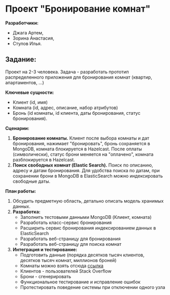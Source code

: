
# Проект "Бронирование комнат"

**Разработчики:** 
- Джага Артем, 
- Зорина Анастасия, 
- Стулов Илья.

## Задание:

Проект на 2-3 человека. Задача - разработать прототип распределенного приложения для бронирования комнат (квартир, апартаментов, ...)

**Ключевые сущности:**
- Клиент (id, имя)
- Комната (id, адрес, описание, набор атрибутов)
- Бронь (id комнаты, id клиента, даты бронирования, статус бронирования).

**Сценарии:**
1. **Бронирование комнаты.** Клиент после выбора комнаты и дат бронирования, нажимает "бронировать", бронь сохраняется в MongoDB, комната блокируется в Hazelcast. После оплаты (символически), статус брони меняется на "оплачено", комната разблокируется в Hazelcast.
2. **Поиск свободных комнат (Elastic Search).** Поиск по описанию, адресу и датам бронирования. Для удобства поиска по датам, при сохранении брони в MongoDB в ElasticSearch можно индексировать свободные даты.

**План работы:**
1. Обсудить предметную область, детально описать модель хранимых данных.
2. **Разработка:**
   - Заполнить тестовыми данными MongoDB (Клиент, комната)
   - Разработать класс-сервис бронирования
   - Расширить сервис бронирования индексированием данных в ElasticSearch
   - Разработать веб-страницу для бронирования
   - Разработать веб-страницу для поиска комнат
3. **Интеграция и тестирование:**
   - Подготовить данные (порядка десятков тысяч клиентов, десятков тысяч комнат, миллионов броней)
   - Комнаты можно взять отсюда [ссылка](http://insideairbnb.com/get-the-data.html)
   - Клиентов - пользователей Stack Overflow
   - Брони - сгенерировать
   - Функциональное тестирование и исправление ошибок
   - Протестировать поведение системы при отключении одного узла

